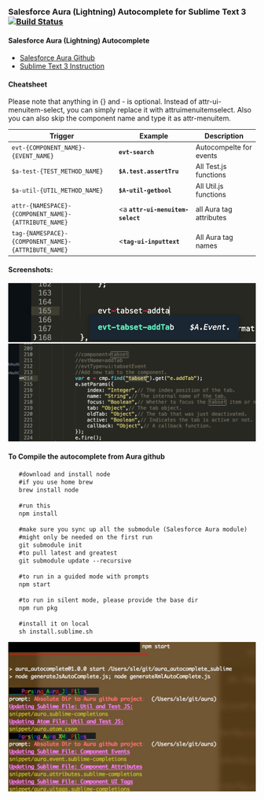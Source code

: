 ### Salesforce Aura (Lightning)  Autocomplete for Sublime Text 3 [![Build Status](https://travis-ci.org/synle/aura_autocomplete_sublime.svg?branch=master)](https://travis-ci.org/synle/aura_autocomplete_sublime)

#### Salesforce Aura (Lightning) Autocomplete
+ [Salesforce Aura Github](https://github.com/forcedotcom/aura)
+ [Sublime Text 3 Instruction](https://github.com/synle/aura_autocomplete_sublime/blob/master/README.sublime.md)


#### Cheatsheet
Please note that anything in {} and - is optional. Instead of attr-ui-menuitem-select, you can simply replace it with attruimenuitemselect. Also you can also skip the component name and type it as attr-menuitem.

Trigger | Example | Description
------- | ------- | -----------
`evt-{COMPONENT_NAME}-{EVENT_NAME}` | **`evt-search`** | Autocompelte for events
`$a-test-{TEST_METHOD_NAME}` | **`$A.test.assertTru`** | All Test.js functions
`$a-util-{UTIL_METHOD_NAME}` | **`$A-util-getbool`** | All Util.js functions
`attr-{NAMESPACE}-{COMPONENT_NAME}-{ATTRIBUTE_NAME}` | <a **`attr-ui-menuitem-select`** | all Aura tag attributes
`tag-{NAMESPACE}-{COMPONENT_NAME}-{ATTRIBUTE_NAME}` |  <**`tag-ui-inputtext`** | All Aura tag names

#### Screenshots:
![](images/evt1.jpg)
![](images/evt2.jpg)


#### To Compile the autocomplete from Aura github
```
   #download and install node
   #if you use home brew
   brew install node

   #run this
   npm install 

   #make sure you sync up all the submodule (Salesforce Aura module)
   #might only be needed on the first run
   git submodule init
   #to pull latest and greatest
   git submodule update --recursive

   #to run in a guided mode with prompts
   npm start
   
   #to run in silent mode, please provide the base dir
   npm run pkg

   #install it on local
   sh install.sublime.sh
```
![](images/generate.jpg)
